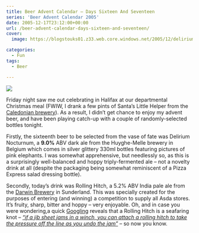 ```yaml
---
title: Beer Advent Calendar – Days Sixteen And Seventeen
series: 'Beer Advent Calendar 2005'
date: 2005-12-17T23:12:00+00:00
url: /beer-advent-calendar-days-sixteen-and-seventeen/
cover: 
  image: https://blogstouks01.z33.web.core.windows.net/2005/12/delirium_nocturnum_150-1.jpg

categories:
  - Fun
tags:
  - Beer

---
```

![](https://blogstouks01.z33.web.core.windows.net/2023/08/delirium_nocturnum_150.jpg)

Friday night saw me out celebrating in Halifax at our departmental Christmas meal (FWIW, I drank a few pints of Santa’s Little Helper from the [Caledonian brewery][1]). As a result, I didn’t get chance to enjoy my advent beer, and have been playing catch-up with a couple of randomly-selected bottles tonight.

Firstly, the sixteenth beer to be selected from the vase of fate was Delirium Nocturnum, a **9.0%** ABV dark ale from the Huyghe-Melle brewery in Belgium which comes in silver glittery 330ml bottles featuring pictures of pink elephants. I was somewhat apprehensive, but needlessly so, as this is a surprisingly well-balanced and hoppy triply-fermented ale – not a novelty drink at all (despite the packaging being somewhat reminiscent of a Pizza Express salad dressing bottle).

Secondly, today’s drink was Rolling Hitch, a 5.2% ABV India pale ale from the [Darwin Brewery][2] in Sunderland. This was specially created for the purposes of entering (and winning) a competition to supply all Asda stores. It’s fruity, sharp, bitter and hoppy – very enjoyable.
Oh, and in case you were wondering,a quick [Googling][3] reveals that a Rolling Hitch is a seafaring knot – [_“if a jib sheet jams in a winch, you can attach a rolling hitch to take the pressure off the line as you undo the jam”_][4] – so now you know.

 [1]: http://www.caledonian-brewery.co.uk/
 [2]: http://www.darwinbrewery.com
 [3]: http://www.google.com/search?q=%22rolling+hitch%22
 [4]: http://www.apparent-wind.com/knots/rolling-hitch/